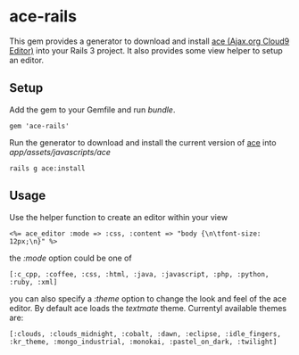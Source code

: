 # ace-rails

This gem provides a generator to download and install [ace (Ajax.org Cloud9 Editor)](https://github.com/ajaxorg/ace)  into your Rails 3 project. It also provides some view helper to setup an editor.

## Setup

Add the gem to your Gemfile and run *bundle*.

	gem 'ace-rails'

Run the generator to download and install the current version of [ace](https://github.com/ajaxorg/ace) into *app/assets/javascripts/ace*

	rails g ace:install

## Usage

Use the helper function to create an editor within your view

	<%= ace_editor :mode => :css, :content => "body {\n\tfont-size: 12px;\n}" %>

the *:mode* option could be one of

	[:c_cpp, :coffee, :css, :html, :java, :javascript, :php, :python, :ruby, :xml]

you can also specify a *:theme* option to change the look and feel of the ace editor. By default ace loads the *textmate* theme. Currentyl available themes are:

	[:clouds, :clouds_midnight, :cobalt, :dawn, :eclipse, :idle_fingers, :kr_theme, :mongo_industrial, :monokai, :pastel_on_dark, :twilight]